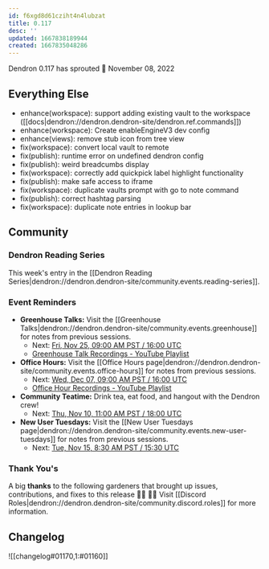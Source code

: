 ```yaml
---
id: f6xgd8d61cziht4n4lubzat
title: 0.117
desc: ''
updated: 1667838189944
created: 1667835048286
---
```


Dendron 0.117 has sprouted  🌱
November 08, 2022

## Everything Else

- enhance(workspace): support adding existing vault to the workspace ([[docs|dendron://dendron.dendron-site/dendron.ref.commands]])
- enhance(workspace): Create enableEngineV3 dev config
- enhance(views): remove stub icon from tree view
- fix(workspace): convert local vault to remote
- fix(publish): runtime error on undefined dendron config
- fix(publish): weird breadcumbs display
- fix(workspace): correctly add quickpick label highlight functionality
- fix(publish): make safe access to iframe
- fix(workspace): duplicate vaults prompt with go to note command
- fix(publish): correct hashtag parsing
- fix(workspace): duplicate note entries in lookup bar


## Community


### Dendron Reading Series

This week's entry in the [[Dendron Reading Series|dendron://dendron.dendron-site/community.events.reading-series]].

### Event Reminders

- **Greenhouse Talks:** Visit the [[Greenhouse Talks|dendron://dendron.dendron-site/community.events.greenhouse]] for notes from previous sessions.
    - Next: [Fri, Nov 25, 09:00 AM PST / 16:00 UTC](https://link.dendron.so/luma)
    - [Greenhouse Talk Recordings - YouTube Playlist](https://link.dendron.so/greenhouse)
- **Office Hours:** Visit the [[Office Hours page|dendron://dendron.dendron-site/community.events.office-hours]] for notes from previous sessions.
    - Next: [Wed, Dec 07, 09:00 AM PST / 16:00 UTC](https://link.dendron.so/luma)
    - [Office Hour Recordings - YouTube Playlist](https://link.dendron.so/6yPa)
- **Community Teatime:** Drink tea, eat food, and hangout with the Dendron crew!
    - Next: [Thu, Nov 10, 11:00 AM PST / 18:00 UTC](https://link.dendron.so/luma)
- **New User Tuesdays:** Visit the [[New User Tuesdays page|dendron://dendron.dendron-site/community.events.new-user-tuesdays]] for notes from previous sessions.
    - Next: [Tue, Nov 15, 8:30 AM PST / 15:30 UTC](https://link.dendron.so/luma)

### Thank You's

A big **thanks** to the following gardeners that brought up issues, contributions, and fixes to this release :man_farmer: :woman_farmer: 
Visit [[Discord Roles|dendron://dendron.dendron-site/community.discord.roles]] for more information.

## Changelog
![[changelog#01170,1:#01160]]

